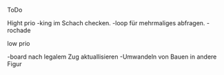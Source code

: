 ToDo

Hight prio
-king im Schach checken.
-loop für mehrmaliges abfragen.
-rochade 


low prio

-board nach legalem Zug aktuallisieren
-Umwandeln von Bauen in andere Figur